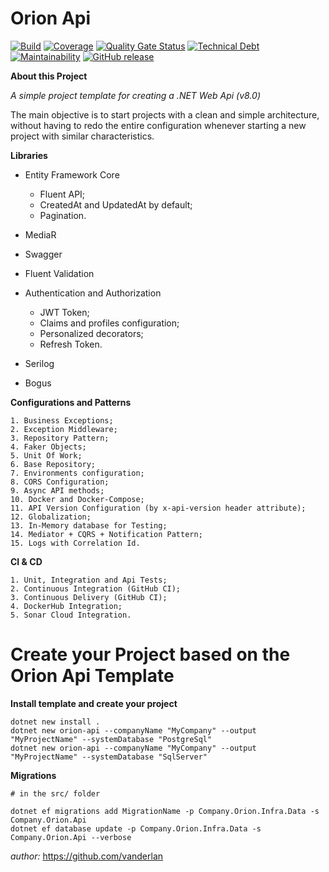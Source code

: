 # **Orion Api**

[![Build](https://github.com/vanderlan/Orion-Api/actions/workflows/sonar.yml/badge.svg)](https://github.com/vanderlan/Orion-Api/actions/workflows/sonar.yml) 
[![Coverage](https://sonarcloud.io/api/project_badges/measure?project=vanderlan_Orion-Api&metric=coverage)](https://sonarcloud.io/summary/overall?id=vanderlan_Orion-Api) 
[![Quality Gate Status](https://sonarcloud.io/api/project_badges/measure?project=vanderlan_Orion-Api&metric=alert_status)](https://sonarcloud.io/summary/overall?id=vanderlan_Orion-Api)
[![Technical Debt](https://sonarcloud.io/api/project_badges/measure?project=vanderlan_Orion-Api&metric=sqale_index)](https://sonarcloud.io/summary/overall?id=vanderlan_Orion-Api)
[![Maintainability](https://api.codeclimate.com/v1/badges/76a30970ddd45c75129b/maintainability)](https://codeclimate.com/github/vanderlan/Orion-Api/maintainability) 
[![GitHub release](https://img.shields.io/github/release/vanderlan/Orion-Api.svg)](https://github.com/vanderlan/Orion-Api/releases) 

**About this Project**

*A simple project template for creating a .NET Web Api (v8.0)*

The main objective is to start projects with a clean and simple architecture, without having to redo the entire configuration whenever starting a new project with similar characteristics.

**Libraries**

+ Entity Framework Core
	+ Fluent API;
	+ CreatedAt and UpdatedAt by default;
	+ Pagination.

+ MediaR
+ Swagger
+ Fluent Validation
+ Authentication and Authorization
	+ JWT Token;
	+ Claims and profiles configuration;
	+ Personalized decorators;
	+ Refresh Token.

+ Serilog
+ Bogus

**Configurations and Patterns**

	1. Business Exceptions;
	2. Exception Middleware;
	3. Repository Pattern;
	4. Faker Objects;
	5. Unit Of Work;
	6. Base Repository;
	7. Environments configuration;
	8. CORS Configuration;
	9. Async API methods;
	10. Docker and Docker-Compose;
	11. API Version Configuration (by x-api-version header attribute);
	12. Globalization;
	13. In-Memory database for Testing;
	14. Mediator + CQRS + Notification Pattern;
	15. Logs with Correlation Id.

**CI & CD**

	1. Unit, Integration and Api Tests;
	2. Continuous Integration (GitHub CI);
	3. Continuous Delivery (GitHub CI);
	4. DockerHub Integration;
	5. Sonar Cloud Integration.


# **Create your Project based on the Orion Api Template**

**Install template and create your project**

	dotnet new install .
	dotnet new orion-api --companyName "MyCompany" --output "MyProjectName" --systemDatabase "PostgreSql"
	dotnet new orion-api --companyName "MyCompany" --output "MyProjectName" --systemDatabase "SqlServer"

**Migrations**

	# in the src/ folder

	dotnet ef migrations add MigrationName -p Company.Orion.Infra.Data -s Company.Orion.Api
	dotnet ef database update -p Company.Orion.Infra.Data -s Company.Orion.Api --verbose

*author:* https://github.com/vanderlan